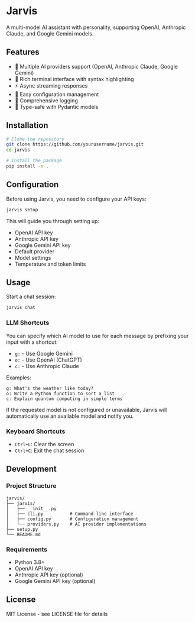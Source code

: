 # Jarvis

A multi-model AI assistant with personality, supporting OpenAI, Anthropic Claude, and Google Gemini models.

## Features

- 🤖 Multiple AI providers support (OpenAI, Anthropic Claude, Google Gemini)
- 🎨 Rich terminal interface with syntax highlighting
- ⚡ Async streaming responses
- 🔧 Easy configuration management
- 📝 Comprehensive logging
- 🎯 Type-safe with Pydantic models

## Installation

```bash
# Clone the repository
git clone https://github.com/yourusername/jarvis.git
cd jarvis

# Install the package
pip install -e .
```

## Configuration

Before using Jarvis, you need to configure your API keys:

```bash
jarvis setup
```

This will guide you through setting up:
- OpenAI API key
- Anthropic API key
- Google Gemini API key
- Default provider
- Model settings
- Temperature and token limits

## Usage

Start a chat session:

```bash
jarvis chat
```

### LLM Shortcuts

You can specify which AI model to use for each message by prefixing your input with a shortcut:

- `g:` - Use Google Gemini
- `o:` - Use OpenAI (ChatGPT)
- `c:` - Use Anthropic Claude

Examples:
```
g: What's the weather like today?
o: Write a Python function to sort a list
c: Explain quantum computing in simple terms
```

If the requested model is not configured or unavailable, Jarvis will automatically use an available model and notify you.

### Keyboard Shortcuts

- `Ctrl+L`: Clear the screen
- `Ctrl+C`: Exit the chat session

## Development

### Project Structure

```
jarvis/
├── jarvis/
│   ├── __init__.py
│   ├── cli.py          # Command-line interface
│   ├── config.py       # Configuration management
│   └── providers.py    # AI provider implementations
├── setup.py
└── README.md
```

### Requirements

- Python 3.8+
- OpenAI API key
- Anthropic API key (optional)
- Google Gemini API key (optional)

## License

MIT License - see LICENSE file for details
